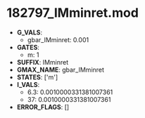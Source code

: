 # 182797_IMminret.mod

- **G_VALS**:
  - gbar_IMminret: 0.001
- **GATES**:
  - m: 1
- **SUFFIX**: IMminret
- **GMAX_NAME**: gbar_IMminret
- **STATES**: ['m']
- **I_VALS**:
  - 6.3: 0.0010000331381007361
  - 37: 0.0010000331381007361
- **ERROR_FLAGS**: []
